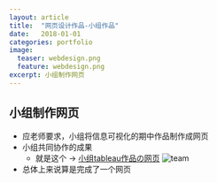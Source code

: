 ```yaml
---
layout: article
title:  "网页设计作品-小组作品"
date:   2018-01-01
categories: portfolio
image:
  teaser: webdesign.png
  feature: webdesign.png
excerpt: 小组制作网页
---
```


## 小组制作网页

- 应老师要求，小组将信息可视化的期中作品制作成网页
- 小组共同协作的成果
    - 就是这个 → [小组tableau作品の网页](https://luo00789.github.io/infovis/tableau/tab.html)
	![team]()
- 总体上来说算是完成了一个网页

